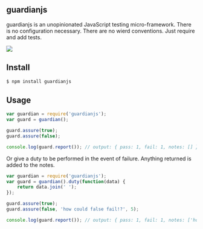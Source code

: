 ## guardianjs

guardianjs is an unopinionated JavaScript testing micro-framework.  There is no configuration necessary.  There are no wierd conventions.  Just require and add tests.

![](http://cdn.meme.am/instances/54336539.jpg)

## Install

```bash
$ npm install guardianjs
```

## Usage

```js
var guardian = require('guardianjs');
var guard = guardian();

guard.assure(true);
guard.assure(false);

console.log(guard.report()); // output: { pass: 1, fail: 1, notes: [] }
```

Or give a duty to be performed in the event of failure.  Anything returned is added to the notes.

```js
var guardian = require('guardianjs');
var guard = guardian().duty(function(data) {
	return data.join(' ');
});

guard.assure(true);
guard.assure(false, 'how could false fail!?', 5);

console.log(guard.report()); // output: { pass: 1, fail: 1, notes: ['how could false fail!? 5'] }
```